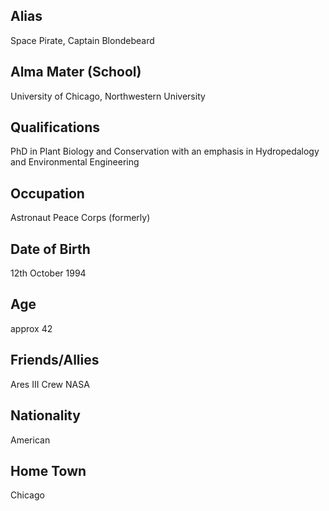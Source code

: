 ## Alias
Space Pirate, Captain Blondebeard

## Alma Mater (School)
University of Chicago,
Northwestern University

## Qualifications
PhD in Plant Biology and Conservation with an emphasis in Hydropedalogy and Environmental Engineering

## Occupation
Astronaut
Peace Corps (formerly)

## Date of Birth
12th October 1994

## Age
approx 42

## Friends/Allies
Ares III Crew
NASA

## Nationality
American

## Home Town
Chicago
